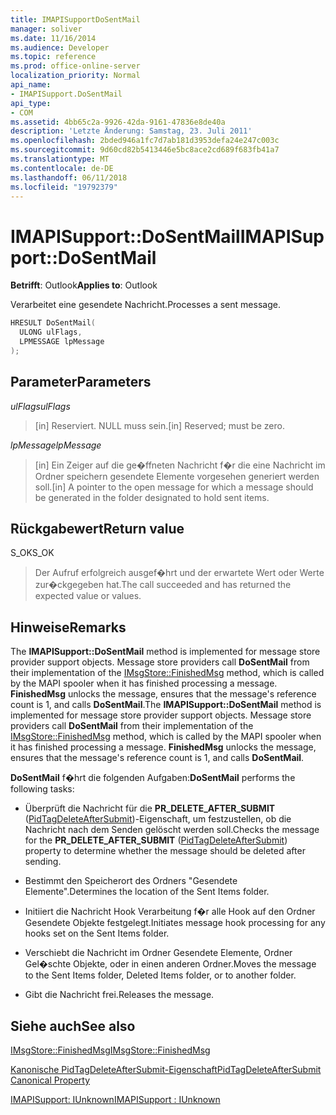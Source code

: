 ```yaml
---
title: IMAPISupportDoSentMail
manager: soliver
ms.date: 11/16/2014
ms.audience: Developer
ms.topic: reference
ms.prod: office-online-server
localization_priority: Normal
api_name:
- IMAPISupport.DoSentMail
api_type:
- COM
ms.assetid: 4bb65c2a-9926-42da-9161-47836e8de40a
description: 'Letzte Änderung: Samstag, 23. Juli 2011'
ms.openlocfilehash: 2bded946a1fc7d7ab181d3953defa24e247c003c
ms.sourcegitcommit: 9d60cd82b5413446e5bc8ace2cd689f683fb41a7
ms.translationtype: MT
ms.contentlocale: de-DE
ms.lasthandoff: 06/11/2018
ms.locfileid: "19792379"
---
```

# <a name="imapisupportdosentmail"></a><span data-ttu-id="b0b34-103">IMAPISupport::DoSentMail</span><span class="sxs-lookup"><span data-stu-id="b0b34-103">IMAPISupport::DoSentMail</span></span>

  
  
<span data-ttu-id="b0b34-104">**Betrifft**: Outlook</span><span class="sxs-lookup"><span data-stu-id="b0b34-104">**Applies to**: Outlook</span></span> 
  
<span data-ttu-id="b0b34-105">Verarbeitet eine gesendete Nachricht.</span><span class="sxs-lookup"><span data-stu-id="b0b34-105">Processes a sent message.</span></span>
  
```cpp
HRESULT DoSentMail(
  ULONG ulFlags,
  LPMESSAGE lpMessage
);
```

## <a name="parameters"></a><span data-ttu-id="b0b34-106">Parameter</span><span class="sxs-lookup"><span data-stu-id="b0b34-106">Parameters</span></span>

 <span data-ttu-id="b0b34-107">_ulFlags_</span><span class="sxs-lookup"><span data-stu-id="b0b34-107">_ulFlags_</span></span>
  
> <span data-ttu-id="b0b34-108">[in] Reserviert. NULL muss sein.</span><span class="sxs-lookup"><span data-stu-id="b0b34-108">[in] Reserved; must be zero.</span></span>
    
 <span data-ttu-id="b0b34-109">_lpMessage_</span><span class="sxs-lookup"><span data-stu-id="b0b34-109">_lpMessage_</span></span>
  
> <span data-ttu-id="b0b34-110">[in] Ein Zeiger auf die ge�ffneten Nachricht f�r die eine Nachricht im Ordner speichern gesendete Elemente vorgesehen generiert werden soll.</span><span class="sxs-lookup"><span data-stu-id="b0b34-110">[in] A pointer to the open message for which a message should be generated in the folder designated to hold sent items.</span></span>
    
## <a name="return-value"></a><span data-ttu-id="b0b34-111">Rückgabewert</span><span class="sxs-lookup"><span data-stu-id="b0b34-111">Return value</span></span>

<span data-ttu-id="b0b34-112">S_OK</span><span class="sxs-lookup"><span data-stu-id="b0b34-112">S_OK</span></span> 
  
> <span data-ttu-id="b0b34-113">Der Aufruf erfolgreich ausgef�hrt und der erwartete Wert oder Werte zur�ckgegeben hat.</span><span class="sxs-lookup"><span data-stu-id="b0b34-113">The call succeeded and has returned the expected value or values.</span></span>
    
## <a name="remarks"></a><span data-ttu-id="b0b34-114">Hinweise</span><span class="sxs-lookup"><span data-stu-id="b0b34-114">Remarks</span></span>

<span data-ttu-id="b0b34-p101">The **IMAPISupport::DoSentMail** method is implemented for message store provider support objects. Message store providers call **DoSentMail** from their implementation of the [IMsgStore::FinishedMsg](imsgstore-finishedmsg.md) method, which is called by the MAPI spooler when it has finished processing a message. **FinishedMsg** unlocks the message, ensures that the message's reference count is 1, and calls **DoSentMail**.</span><span class="sxs-lookup"><span data-stu-id="b0b34-p101">The **IMAPISupport::DoSentMail** method is implemented for message store provider support objects. Message store providers call **DoSentMail** from their implementation of the [IMsgStore::FinishedMsg](imsgstore-finishedmsg.md) method, which is called by the MAPI spooler when it has finished processing a message. **FinishedMsg** unlocks the message, ensures that the message's reference count is 1, and calls **DoSentMail**.</span></span>
  
 <span data-ttu-id="b0b34-118">**DoSentMail** f�hrt die folgenden Aufgaben:</span><span class="sxs-lookup"><span data-stu-id="b0b34-118">**DoSentMail** performs the following tasks:</span></span> 
  
- <span data-ttu-id="b0b34-119">Überprüft die Nachricht für die **PR_DELETE_AFTER_SUBMIT** ([PidTagDeleteAfterSubmit](pidtagdeleteaftersubmit-canonical-property.md))-Eigenschaft, um festzustellen, ob die Nachricht nach dem Senden gelöscht werden soll.</span><span class="sxs-lookup"><span data-stu-id="b0b34-119">Checks the message for the **PR_DELETE_AFTER_SUBMIT** ([PidTagDeleteAfterSubmit](pidtagdeleteaftersubmit-canonical-property.md)) property to determine whether the message should be deleted after sending.</span></span>
    
- <span data-ttu-id="b0b34-120">Bestimmt den Speicherort des Ordners "Gesendete Elemente".</span><span class="sxs-lookup"><span data-stu-id="b0b34-120">Determines the location of the Sent Items folder.</span></span>
    
- <span data-ttu-id="b0b34-121">Initiiert die Nachricht Hook Verarbeitung f�r alle Hook auf den Ordner Gesendete Objekte festgelegt.</span><span class="sxs-lookup"><span data-stu-id="b0b34-121">Initiates message hook processing for any hooks set on the Sent Items folder.</span></span>
    
- <span data-ttu-id="b0b34-122">Verschiebt die Nachricht im Ordner Gesendete Elemente, Ordner Gel�schte Objekte, oder in einen anderen Ordner.</span><span class="sxs-lookup"><span data-stu-id="b0b34-122">Moves the message to the Sent Items folder, Deleted Items folder, or to another folder.</span></span>
    
- <span data-ttu-id="b0b34-123">Gibt die Nachricht frei.</span><span class="sxs-lookup"><span data-stu-id="b0b34-123">Releases the message.</span></span>
    
## <a name="see-also"></a><span data-ttu-id="b0b34-124">Siehe auch</span><span class="sxs-lookup"><span data-stu-id="b0b34-124">See also</span></span>



[<span data-ttu-id="b0b34-125">IMsgStore::FinishedMsg</span><span class="sxs-lookup"><span data-stu-id="b0b34-125">IMsgStore::FinishedMsg</span></span>](imsgstore-finishedmsg.md)
  
[<span data-ttu-id="b0b34-126">Kanonische PidTagDeleteAfterSubmit-Eigenschaft</span><span class="sxs-lookup"><span data-stu-id="b0b34-126">PidTagDeleteAfterSubmit Canonical Property</span></span>](pidtagdeleteaftersubmit-canonical-property.md)
  
[<span data-ttu-id="b0b34-127">IMAPISupport: IUnknown</span><span class="sxs-lookup"><span data-stu-id="b0b34-127">IMAPISupport : IUnknown</span></span>](imapisupportiunknown.md)

